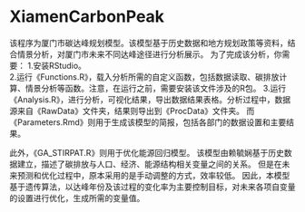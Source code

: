 # XiamenCarbonPeak

该程序为厦门市碳达峰规划模型。该模型基于历史数据和地方规划政策等资料，结合情景分析，对厦门市未来不同达峰途径进行分析展示。
为了完成该分析，你需要：
1.安装RStudio。  
2.运行《Functions.R》，载入分析所需的自定义函数，包括数据读取、碳排放计算、情景分析等函数。注意，在运行之前，需要安装该文件涉及的R包。
3.运行《Analysis.R》，进行分析，可视化结果，导出数据结果表格。分析过程中，数据源来自《RawData》文件夹，结果则导出到《ProcData》文件夹。
而《Parameters.Rmd》则用于生成该模型的简报，包括各部门的数据设置和主要结果。

此外，《GA_STIRPAT.R》则用于优化能源回归模型。
该模型由赖毓娴基于历史数据建立，描述了碳排放与人口、经济、能源结构相关变量之间的关系。
但是在未来预测和优化过程中，原本采用的是手动调整的方式，效率较低。
因此，本模型基于遗传算法，以达峰年份及该过程的变化率为主要控制目标，对未来各项自变量的设置进行优化，生成所需的变量值。
